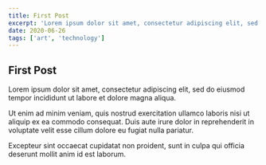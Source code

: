```yaml
---
title: First Post
excerpt: 'Lorem ipsum dolor sit amet, consectetur adipiscing elit, sed do eiusmod tempor incididunt ut labore et dolore magna aliqua.'
date: 2020-06-26
tags: ['art', 'technology']
---
```


## First Post

Lorem ipsum dolor sit amet, consectetur adipiscing elit, sed do eiusmod tempor incididunt ut labore et dolore magna aliqua.

Ut enim ad minim veniam, quis nostrud exercitation ullamco laboris nisi ut aliquip ex ea commodo consequat. Duis aute irure dolor in reprehenderit in voluptate velit esse cillum dolore eu fugiat nulla pariatur.

Excepteur sint occaecat cupidatat non proident, sunt in culpa qui officia deserunt mollit anim id est laborum.
